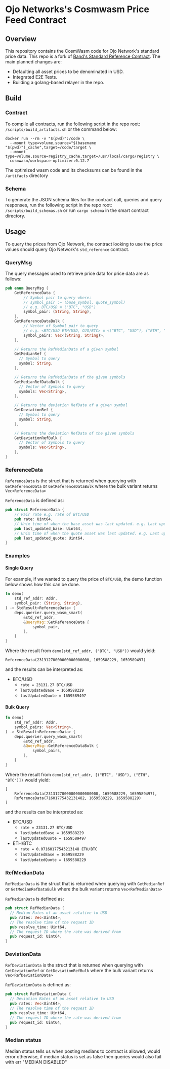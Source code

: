 # Ojo Networks's Cosmwasm Price Feed Contract

## Overview

This repository contains the CosmWasm code for Ojo Network's standard price data.
This repo is a fork of [Band's Standard Reference Contract](https://github.com/bandprotocol/band-std-reference-contracts-cosmwasm). The main planned changes are:

- Defaulting all asset prices to be denominated in USD.
- Integrated E2E Tests.
- Building a golang-based relayer in the repo.

## Build

### Contract

To compile all contracts, run the following script in the repo root: `/scripts/build_artifacts.sh` or the command below:

```
docker run --rm -v "$(pwd)":/code \
  --mount type=volume,source="$(basename "$(pwd)")_cache",target=/code/target \
  --mount type=volume,source=registry_cache,target=/usr/local/cargo/registry \
  cosmwasm/workspace-optimizer:0.12.7
```

The optimized wasm code and its checksums can be found in the `/artifacts` directory

### Schema

To generate the JSON schema files for the contract call, queries and query responses, run the following script in the
repo root: `/scripts/build_schemas.sh` or run `cargo schema` in the smart contract directory.

## Usage

To query the prices from Ojo Network, the contract looking to use the price values should
query Ojo Network's `std_reference` contract.

### QueryMsg

The query messages used to retrieve price data for price data are as follows:

```rust
pub enum QueryMsg {
    GetReferenceData {
        // Symbol pair to query where:
        // symbol_pair := (base_symbol, quote_symbol)
        // e.g. BTC/USD ≡ ("BTC", "USD")
        symbol_pair: (String, String),
    },
    GetReferenceDataBulk {
        // Vector of Symbol pair to query
        // e.g. <BTC/USD ETH/USD, OJO/BTC> ≡ <("BTC", "USD"), ("ETH", "USD"), ("OJO", "BTC")>
        symbol_pairs: Vec<(String, String)>,
    },

    // Returns the RefMedianData of a given symbol
    GetMedianRef {
      // Symbol to query
      symbol: String,
    },

    // Returns the RefMedianData of the given symbols
    GetMedianRefDataBulk {
      // Vector of Symbols to query
      symbols: Vec<String>,
    },

    // Returns the deviation RefData of a given symbol
    GetDeviationRef {
      // Symbol to query
      symbol: String,
    },

    // Returns the deviation RefData of the given symbols
    GetDeviationRefBulk {
      // Vector of Symbols to query
      symbols: Vec<String>,
    },
}
```

### ReferenceData

`ReferenceData` is the struct that is returned when querying with `GetReferenceData` or `GetReferenceDataBulk` where the
bulk variant returns `Vec<ReferenceData>`

`ReferenceData` is defined as:

```rust
pub struct ReferenceData {
    // Pair rate e.g. rate of BTC/USD
    pub rate: Uint64,
    // Unix time of when the base asset was last updated. e.g. Last update time of BTC in Unix time
    pub last_updated_base: Uint64,
    // Unix time of when the quote asset was last updated. e.g. Last update time of USD in Unix time
    pub last_updated_quote: Uint64,
}
```

### Examples

#### Single Query

For example, if we wanted to query the price of `BTC/USD`, the demo function below shows how this can be done.

```rust
fn demo(
    std_ref_addr: Addr,
    symbol_pair: (String, String),
) -> StdResult<ReferenceData> {
    deps.querier.query_wasm_smart(
        &std_ref_addr,
        &QueryMsg::GetReferenceData {
            symbol_pair,
        },
    )
}
```

Where the result from `demo(std_ref_addr, ("BTC", "USD"))` would yield:

```
ReferenceData(23131270000000000000000, 1659588229, 1659589497)
```

and the results can be interpreted as:

- BTC/USD
    - `rate = 23131.27 BTC/USD`
    - `lastUpdatedBase = 1659588229`
    - `lastUpdatedQuote = 1659589497`

#### Bulk Query

```rust
fn demo(
    std_ref_addr: Addr,
    symbol_pairs: Vec<String>,
) -> StdResult<ReferenceData> {
    deps.querier.query_wasm_smart(
        &std_ref_addr,
        &QueryMsg::GetReferenceDataBulk {
            symbol_pairs,
        },
    )
}
```

Where the result from `demo(std_ref_addr, [("BTC", "USD"), ("ETH", "BTC")])` would yield:

```
[
    ReferenceData(23131270000000000000000, 1659588229, 1659589497),
    ReferenceData(71601775432131482, 1659588229, 1659588229)
]
```

and the results can be interpreted as:

- BTC/USD
    - `rate = 23131.27 BTC/USD`
    - `lastUpdatedBase = 1659588229`
    - `lastUpdatedQuote = 1659589497`
- ETH/BTC
    - `rate = 0.07160177543213148 ETH/BTC`
    - `lastUpdatedBase = 1659588229`
    - `lastUpdatedQuote = 1659588229`


### RefMedianData

`RefMedianData` is the struct that is returned when querying with `GetMedianRef` or `GetMedianRefDataBulk` where the
bulk variant returns `Vec<RefMedianData>`

`RefMedianData` is defined as:

```rust
pub struct RefMedianData {
  // Median Rates of an asset relative to USD
  pub rates: Vec<Uint64>,
  // The resolve time of the request ID
  pub resolve_time: Uint64,
  // The request ID where the rate was derived from
  pub request_id: Uint64,
}
```

### DeviationData

`RefDeviationData` is the struct that is returned when querying with `GetDeviationRef` or `GetDeviationRefBulk` where the
bulk variant returns `Vec<RefDeviationData>`

`RefDeviationData` is defined as:

```rust
pub struct RefDeviationData {
  // Deviation Rates of an asset relative to USD
  pub rates: Vec<Uint64>,
  // The resolve time of the request ID
  pub resolve_time: Uint64,
  // The request ID where the rate was derived from
  pub request_id: Uint64,
}
```

### Median status
Median status tells us when posting medians to contract is allowed, would error otherwise, if median status is set as false
then queries would also fail with err "MEDIAN DISABLED"
